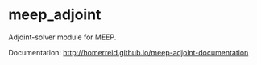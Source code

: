 # meep_adjoint
Adjoint-solver module for MEEP.

Documentation:
http://homerreid.github.io/meep-adjoint-documentation
